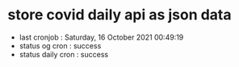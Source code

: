 # store covid daily api as json data

- last cronjob : Saturday, 16 October 2021 00:49:19
- status og cron : success
- status daily cron : success
      
      
